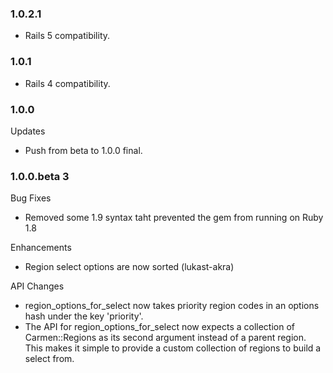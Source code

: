 ### 1.0.2.1

* Rails 5 compatibility.

### 1.0.1

* Rails 4 compatibility.

### 1.0.0

Updates

* Push from beta to 1.0.0 final.  

### 1.0.0.beta 3

Bug Fixes

* Removed some 1.9 syntax taht prevented the gem from running on Ruby 1.8

Enhancements

* Region select options are now sorted (lukast-akra)

API Changes

* region_options_for_select now takes priority region codes in an options hash
  under the key 'priority'.
* The API for region_options_for_select now expects a collection of Carmen::Regions
  as its second argument instead of a parent region. This makes it simple to provide
  a custom collection of regions to build a select from.
